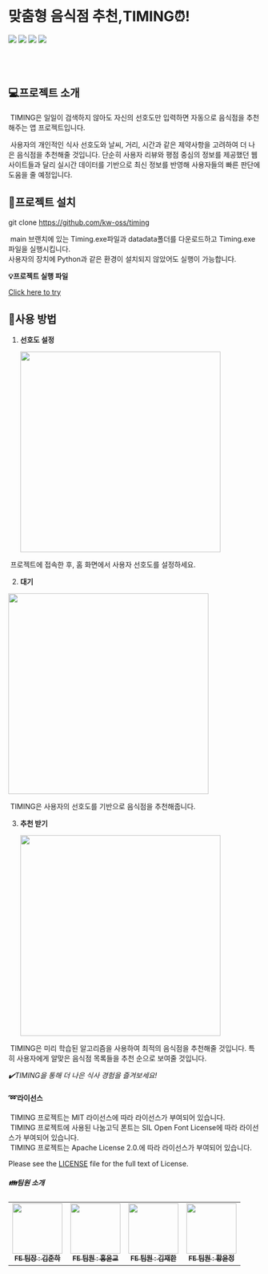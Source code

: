 
# 맞춤형 음식점 추천,TIMING⏰!      
 <img src="https://img.shields.io/badge/python-3776AB?style=for-the-badge&logo=python&logoColor=white">
 <img src="https://img.shields.io/badge/tensorflow-FF6F00?style=for-the-badge&logo=tensorflow&logoColor=white">
 <img src="https://img.shields.io/badge/github-181717?style=for-the-badge&logo=github&logoColor=white">
 <img src="https://img.shields.io/badge/selenium-43B02A?style=for-the-badge&logo=selenium&logoColor=white">
 <br/>
 <br/>
 <br/>
 <br/>

## 💻프로젝트 소개  
 &nbsp;TIMING은 일일이 검색하지 않아도 자신의 선호도만 입력하면 자동으로 음식점을 추천해주는 앱 프로젝트입니다.
 
 &nbsp;사용자의 개인적인 식사 선호도와 날씨, 거리, 시간과 같은 제약사항을 고려하여 더 나은 음식점을 추천해줄 것입니다. 단순히 사용자 리뷰와  평점 중심의 정보를 제공했던 웹 사이트들과 달리 실시간 데이터를 기반으로 최신 정보를 반영해 사용자들의 빠른 판단에 도움을 줄 예정입니다.


## 📁프로젝트 설치

git clone https://github.com/kw-oss/timing  

&nbsp;main 브랜치에 있는 Timing.exe파일과 datadata폴더를 다운로드하고 Timing.exe파일을 실행시킵니다.  
사용자의 장치에 Python과 같은 환경이 설치되지 않았어도 실행이 가능합니다. 

**💡프로젝트 실행 파일**

[Click here to try](https://drive.google.com/file/d/1-wlqaGQwXXulYWQJuBgWq46e7n_xYhZr/view?usp=drive_link)

## 📑사용 방법  
1. **선호도 설정**

   
   <img src="https://github.com/kw-oss/timing/assets/129186473/6c5a3527-5455-47e3-ace0-2c630a157ff8.png" width="400" height="400"/>

  &nbsp;프로젝트에 접속한 후, 홈 화면에서 사용자 선호도를 설정하세요.

2. **대기**

   
  <img src="https://github.com/kw-oss/timing/assets/129186473/9eb29473-8a94-4bcc-bafe-e171f5f717c5.png" width="400" height="400"/>

  &nbsp;TIMING은 사용자의 선호도를 기반으로 음식점을 추천해줍니다. 

3. **추천 받기**

   
   <img src="https://github.com/kw-oss/timing/assets/129186473/632bf187-cb4f-402f-b33f-b8d85ac4bbd3.png" width="400" height="400"/>

   
  &nbsp;TIMING은 미리 학습된 알고리즘을 사용하여 최적의 음식점을 추천해줄 것입니다. 특히 사용자에게 알맞은 음식점 목록들을 
  추천 순으로 보여줄 것입니다. 



   *✔️TIMING을 통해 더 나은 식사 경험을 즐겨보세요!*







   #### ➿라이선스
   &nbsp;TIMING 프로젝트는 MIT 라이선스에 따라 라이선스가 부여되어 있습니다.  
   &nbsp;TIMING 프로젝트에 사용된 나눔고딕 폰트는 SIL Open Font License에 따라 라이선스가 부여되어 있습니다.  
   &nbsp;TIMING 프로젝트는 Apache License 2.0.에 따라 라이선스가 부여되어 있습니다.  

 Please see the [LICENSE](LICENSE) file for the full text of  License.




   ##### 👪팀원 소개
   <table>
  <tbody>
    <tr>
      <td align="center"><a href="https://github.com/doldamul"><img src="https://avatars.githubusercontent.com/doldamul" width="100px;" alt=""/><br /><sub><b>FE 팀장 : 김준하 </b></sub></a><br /></td>
      <td align="center"><a href="https://github.com/Hyykk"><img src="https://avatars.githubusercontent.com/Hyykk" width="100px;" alt=""/><br /><sub><b>FE 팀원 : 홍윤교 </b></sub></a><br /></td>
      <td align="center"><a href="https://github.com/Kijan03"><img src="https://avatars.githubusercontent.com/Kijan03" width="100px;" alt=""/><br /><sub><b>FE 팀원 : 김재한 </b></sub></a><br /></td>
      <td align="center"><a href="https://github.com/yoonjeonghwang"><img src="https://avatars.githubusercontent.com/yoonjeonghwang" width="100px;" alt=""/><br /><sub><b>FE 팀원 : 황윤정 </b></sub></a><br /></td>
  </tbody>
</table>
